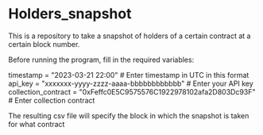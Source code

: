 # Holders_snapshot
This is a repository to take a snapshot of holders of a certain contract at a certain block number.

Before running the program, fill in the required variables:

timestamp = "2023-03-21 22:00" # Enter timestamp in UTC in this format
api_key = "xxxxxxx-yyyy-zzzz-aaaa-bbbbbbbbbbbb" # Enter your API key
collection_contract = "0xFeffc0E5C9575576C1922978102afa2D803Dc93F" # Enter collection contract

The resulting csv file will specify the block in which the snapshot is taken for what contract 
